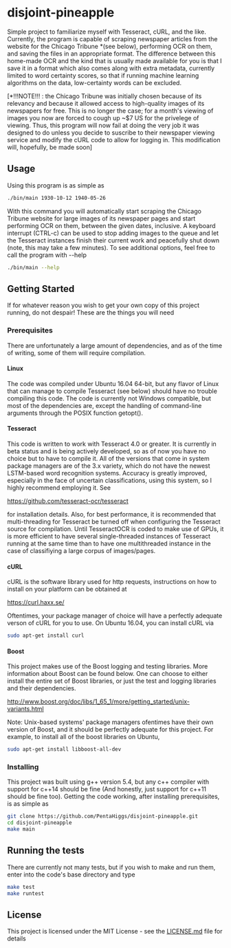 # disjoint-pineapple

Simple project to familiarize myself with Tesseract, cURL, and the like.  Currently, the program is capable of scraping
newspaper articles from the website for the Chicago Tribune *(see below), performing OCR on them, and saving the files
in an appropriate format.  The difference between this home-made OCR and the kind that is usually made available for you
is that I save it in a format which also comes along with extra metadata, currently limited to word certainty scores, so that
if running machine learning algorithms on the data, low-certainty words can be excluded.

[*!!!NOTE!!! :  the Chicago Tribune was initially chosen because of its relevancy and because it allowed access to high-quality
images of its newspapers for free.  This is no longer the case; for a month's viewing of images you now are forced to
cough up ~$7 US for the privelege of viewing.  Thus, this program will now fail at doing the very job it was designed to do
unless you decide to suscribe to their newspaper viewing service and modify the cURL code to allow for logging in.  This
modification will, hopefully, be made soon]

## Usage

Using this program is as simple as

``` sh
./bin/main 1930-10-12 1940-05-26
```

With this command you will automatically start scraping the Chicago Tribune website for large images of its newspaper
pages and start performing OCR on them, between the given dates, inclusive.  A keyboard interrupt (CTRL-c) can be used
to stop adding images to the queue and let the Tesseract instances finish their current work and peacefully shut down
(note, this may take a few minutes).  To see additional options, feel free to call the program with --help

``` sh
./bin/main --help
```

## Getting Started

If for whatever reason you wish to get your own copy of this project running, do not despair!  These are the things you will need

### Prerequisites

There are unfortunately a large amount of dependencies, and as of the time of writing, some of them will require compilation.

#### Linux

The code was compiled under Ubuntu 16.04 64-bit, but any flavor of Linux that can manage to compile Tesseract (see below)
should have no trouble compiling this code.  The code is currently not Windows compatible, but most of the dependencies
are, except the handling of command-line arguments through the POSIX function getopt().  

#### Tesseract

This code is written to work with Tesseract 4.0 or greater.  It is currently in beta status and is being actively developed,
so as of now you have no choice but to have to compile it.  All of the versions that come in system package managers are
of the 3.x variety, which do not have the newest LSTM-based word recognition systems.  Accuracy is greatly improved,
especially in the face of uncertain classifications, using this system, so I highly recommend employing it.  See

https://github.com/tesseract-ocr/tesseract

for installation details.  Also, for best performance, it is recommended that multi-threading for Tesseract be turned off
when configuring the Tesseract source for compilation.  Until TesseractOCR is coded to make use of GPUs, it is more efficient
to have several single-threaded instances of Tesseract running at the same time than to have one multithreaded instance
in the case of classifiying a large corpus of images/pages.

#### cURL

cURL is the software library used for http requests, instructions on how to install on your platform can be obtained at

https://curl.haxx.se/

Oftentimes, your package manager of choice will have a perfectly adequate verson of cURL for you to use.  On Ubuntu 16.04,
you can install cURL via

``` sh
sudo apt-get install curl
```

#### Boost

This project makes use of the Boost logging and testing libraries.  More information about Boost can be found below.  One
can choose to either install the entire set of Boost libraries, or just the test and logging libraries and their dependencies.

http://www.boost.org/doc/libs/1_65_1/more/getting_started/unix-variants.html

Note: Unix-based systems' package managers ofentimes have their own version of Boost, and it should be perfectly adequate
for this project.  For example, to install all of the boost libraries on Ubuntu,

``` sh
sudo apt-get install libboost-all-dev
```

### Installing

This project was built using g++ version 5.4, but any c++ compiler with support for c++14 should be fine (And honestly,
just support for c++11 should be fine too).  Getting the code working, after installing prerequisites, is as simple as

``` sh
git clone https://github.com/PentaHiggs/disjoint-pineapple.git
cd disjoint-pineapple
make main
```
## Running the tests

There are currently not many tests, but if you wish to make and run them, enter into the code's base directory and type

``` sh
make test
make runtest
```

## License

This project is licensed under the MIT License - see the [LICENSE.md](LICENSE.md) file for details
